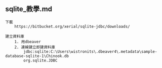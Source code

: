 sqlite_教學.md
---
	下載
		https://bitbucket.org/xerial/sqlite-jdbc/downloads/

	建立資料庫
		1. 用dbeaver
		2. 連線建立即建資料庫
			jdbc:sqlite:C:\Users\wistronits\.dbeaver4\.metadata\sample-database-sqlite-1\Chinook.db
			org.sqlite.JDBC
			

	